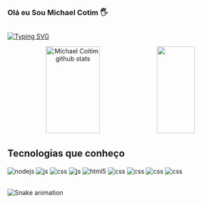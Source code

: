 ### Olá eu Sou Michael Cotim 🖐

##

[![Typing SVG](https://readme-typing-svg.herokuapp.com/?color=00bfbf&size=35&center=true&vCenter=true&width=1000&lines=Olá,+Sou+Michael+Coitim;Sou+apaixonado+por+Tecnologia;Sou+de+Cascavel,+PR;Eu+estudo+programação+Backend;Seja+Bem-vindo+:%29)](https://git.io/typing-svg)



<div align="center">  
  <img width="49%" height="195px" src="https://github-readme-stats.vercel.app/api?username=michaelcoitim&show_icons=true&count_private=true&hide_border=true&title_color=00bfbf&icon_color=00bfbf&text_color=c9d1d9&bg_color=0d1117" alt="Michael Coitim github stats" /> 
  <img width="41%" height="195px" src="https://github-readme-stats.vercel.app/api/top-langs/?username=michaelcoitim&layout=compact&hide_border=true&title_color=00bfbf&text_color=00bfbf&bg_color=0d1117" />
</div>

## Tecnologias que conheço
<div style="display: inline_block">
  <img align="center" alt="nodejs" src="https://img.shields.io/badge/Java-ED8B00?style=for-the-badge&logo=openjdk&logoColor=white" />
  <img align="center" alt="js" src="https://img.shields.io/badge/Python-14354C?style=for-the-badge&logo=python&logoColor=white" />
  <img align="center" alt="css" src="https://img.shields.io/badge/C-00599C?style=for-the-badge&logo=c&logoColor=white" />
  <img align="center" alt="js" src="https://img.shields.io/badge/JavaScript-F7DF1E?style=for-the-badge&logo=javascript&logoColor=black" />
  <img align="center" alt="html5" src="https://img.shields.io/badge/HTML5-E34F26?style=for-the-badge&logo=html5&logoColor=white" />
  <img align="center" alt="css" src="https://img.shields.io/badge/CSS3-1572B6?style=for-the-badge&logo=css3&logoColor=white" />
  <img align="center" alt="css" src="https://img.shields.io/badge/MySQL-00000F?style=for-the-badge&logo=mysql&logoColor=white" />
  <img align="center" alt="css" src="https://img.shields.io/badge/PostgreSQL-316192?style=for-the-badge&logo=postgresql&logoColor=white" />
  <img align="center" alt="css" src="https://img.shields.io/badge/Spring-6DB33F?style=for-the-badge&logo=spring&logoColor=white" />
  
  
  
 
</div><br/>

![Snake animation](https://github.com/michaelcoitim/michaelcoitim/blob/output/github-contribution-grid-snake.svg)
